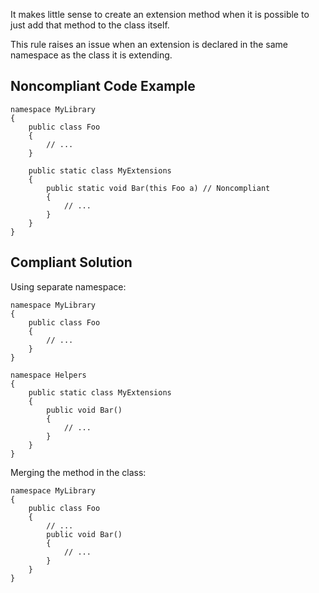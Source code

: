 
It makes little sense to create an extension method when it is possible to just add that method to the class itself.

This rule raises an issue when an extension is declared in the same namespace as the class it is extending.

## Noncompliant Code Example


    namespace MyLibrary
    {
        public class Foo
        {
            // ...
        }
    
        public static class MyExtensions
        {
            public static void Bar(this Foo a) // Noncompliant
            {
                // ...
            }
        }
    }


## Compliant Solution

Using separate namespace:


    namespace MyLibrary
    {
        public class Foo
        {
            // ...
        }
    }
    
    namespace Helpers
    {
        public static class MyExtensions
        {
            public void Bar()
            {
                // ...
            }
        }
    }


Merging the method in the class:


    namespace MyLibrary
    {
        public class Foo
        {
            // ...
            public void Bar()
            {
                // ...
            }
        }
    }

